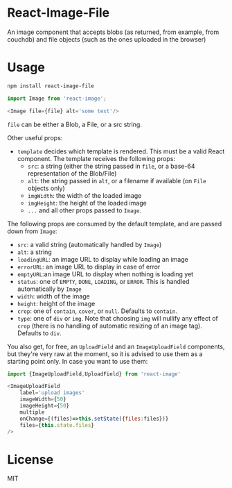 # React-Image-File

An image component that accepts blobs (as returned, from example, from couchdb) and file objects (such as the ones uploaded in the browser)

# Usage

```sh
npm install react-image-file
```

```js
import Image from 'react-image';

<Image file={file} alt='some text'/>

```

`file` can be either a Blob, a File, or a src string.

Other useful props:
- `template` decides which template is rendered. This must be a valid React component. The template receives the following props:
    + `src`: a string (either the string passed in `file`, or a base-64 representation of the Blob/File)
    + `alt`: the string passed in `alt`, or a filename if available (on `File` objects only)
    + `imgWidth`: the width of the loaded image
    + `imgHeight`: the height of the loaded image
    + `...` and all other props passed to `Image`.

The following props are consumed by the default template, and are passed down from `Image`:
- `src`: a valid string (automatically handled by `Image`)
- `alt`: a string
- `loadingURL`: an image URL to display while loading an image
- `errorURL`: an image URL to display in case of error
- `emptyURL`:an image URL to display when nothing is loading yet
- `status`: one of `EMPTY`, `DONE`, `LOADING`, or `ERROR`. This is handled automatically by `Image`
- `width`: width of the image
- `height`: height of the image
- `crop`: one of `contain`, `cover`, or `null`. Defaults to `contain`.
- `type`: one of `div` or `img`. Note that choosing `img` will nullify any effect of `crop` (there is no handling of automatic resizing of an image tag). Defaults to `div`.

You also get, for free, an `UploadField` and an `ImageUploadField` components, but they're very raw at the moment, so it is advised to use them as a starting point only. In case you want to use them:

```js
import {ImageUploadField,UploadField} from 'react-image'

<ImageUploadField
    label='upload images'
    imageWidth={50} 
    imageHeight={50} 
    multiple 
    onChange={(files)=>this.setState({files:files})} 
    files={this.state.files}
/>
```


# License

MIT